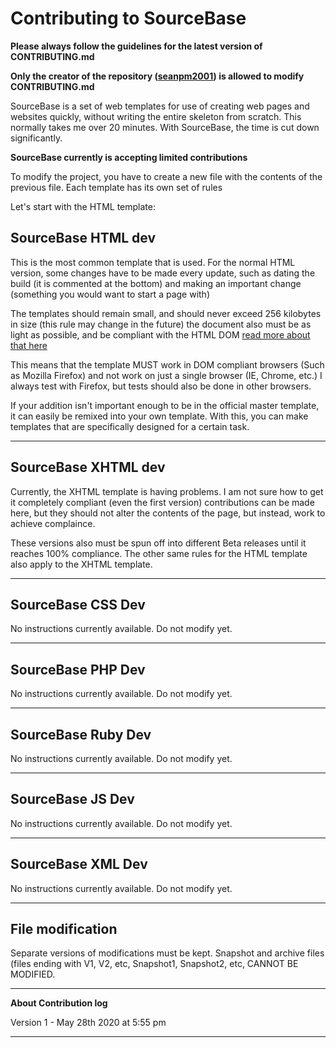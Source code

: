 # Contributing to SourceBase

**Please always follow the guidelines for the latest version of CONTRIBUTING.md**

**Only the creator of the repository ([seanpm2001](https://github.com/seanpm2001/)) is allowed to modify CONTRIBUTING.md**

SourceBase is a set of web templates for use of creating web pages and websites quickly, without writing the entire skeleton from scratch. This normally takes me over 20 minutes. With SourceBase, the time is cut down significantly.

**SourceBase currently is accepting limited contributions**

To modify the project, you have to create a new file with the contents of the previous file. Each template has its own set of rules

Let's start with the HTML template:

SourceBase HTML dev
-----------

This is the most common template that is used. For the normal HTML version, some changes have to be made every update, such as dating the build (it is commented at the bottom) and making an important change (something you would want to start a page with)

The templates should remain small, and should never exceed 256 kilobytes in size (this rule may change in the future) the document also must be as light as possible, and be compliant with the HTML DOM [read more about that here](https://dom.spec.whatwg.org/)

This means that the template MUST work in DOM compliant browsers (Such as Mozilla Firefox) and not work on just a single browser (IE, Chrome, etc.) I always test with Firefox, but tests should also be done in other browsers.

If your addition isn't important enough to be in the official master template, it can easily be remixed into your own template. With this, you can make templates that are specifically designed for a certain task.

---

SourceBase XHTML dev
-----------

Currently, the XHTML template is having problems. I am not sure how to get it completely compliant (even the first version) contributions can be made here, but they should not alter the contents of the page, but instead, work to achieve complaince.

These versions also must be spun off into different Beta releases until it reaches 100% compliance. The other same rules for the HTML template also apply to the XHTML template.

---

SourceBase CSS Dev
-----------

No instructions currently available. Do not modify yet.

---

SourceBase PHP Dev
-----------

No instructions currently available. Do not modify yet.

---

SourceBase Ruby Dev
-----------

No instructions currently available. Do not modify yet.

---

SourceBase JS Dev
-----------

No instructions currently available. Do not modify yet.

---

SourceBase XML Dev
-----------

No instructions currently available. Do not modify yet.

---

File modification
-----------

Separate versions of modifications must be kept. Snapshot and archive files (files ending with V1, V2, etc, Snapshot1, Snapshot2, etc, CANNOT BE MODIFIED.

---

**About Contribution log**

Version 1 - May 28th 2020 at 5:55 pm

---
